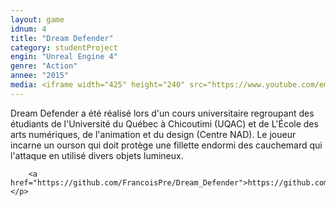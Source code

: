 ```yaml
---
layout:	game
idnum: 4
title: "Dream Defender"
category: studentProject
engin: "Unreal Engine 4"
genre: "Action"
annee: "2015"
media: <iframe width="425" height="240" src="https://www.youtube.com/embed/svLM4x4XHZc" frameborder="0" allowfullscreen></iframe>
---
```

<div>
	<p>
		Dream Defender a été réalisé lors d'un cours universitaire regroupant des étudiants de l'Université du Québec à Chicoutimi (UQAC) et de L'École des arts numériques, de l'animation et du design (Centre NAD).
		Le joueur incarne un ourson qui doit protège une fillette endormi des cauchemard qui l'attaque en utilisé divers objets lumineux.
		
		<a href="https://github.com/FrancoisPre/Dream_Defender">https://github.com/FrancoisPre/Dream_Defender</a>
	</p>
</div>